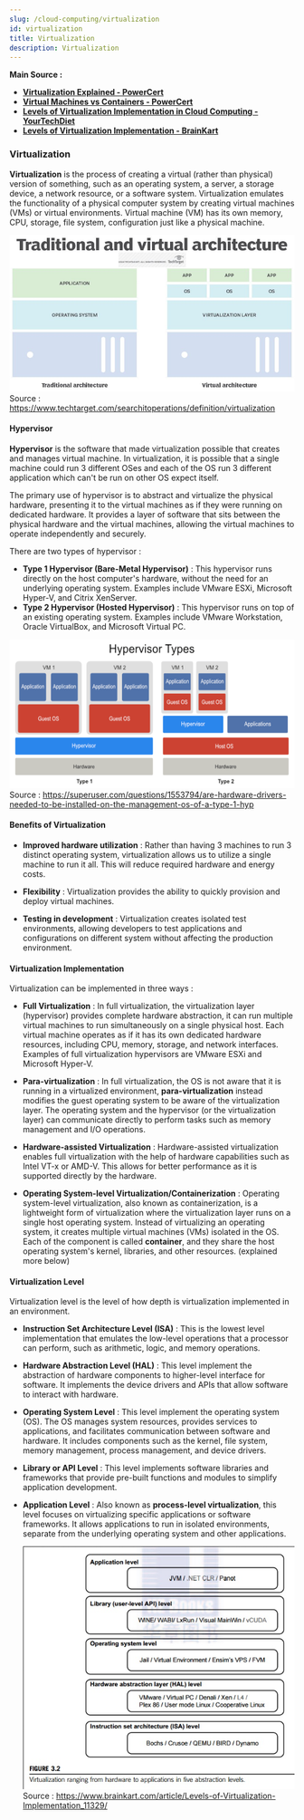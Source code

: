 ```yaml
---
slug: /cloud-computing/virtualization
id: virtualization
title: Virtualization
description: Virtualization
---
```


**Main Source :**

- **[Virtualization Explained - PowerCert](https://youtu.be/UBVVq-xz5i0?si=kHYnrYGPjpTsiqYv)**
- **[Virtual Machines vs Containers - PowerCert](https://youtu.be/eyNBf1sqdBQ?si=j4eCUEMDn42GwEpQ)**
- **[Levels of Virtualization Implementation in Cloud Computing - YourTechDiet](https://yourtechdiet.com/blogs/levels-of-virtualization-implementation-in-cloud-computing/)**
- **[Levels of Virtualization Implementation - BrainKart](https://www.brainkart.com/article/Levels-of-Virtualization-Implementation_11329/)**

### Virtualization

**Virtualization** is the process of creating a virtual (rather than physical) version of something, such as an operating system, a server, a storage device, a network resource, or a software system. Virtualization emulates the functionality of a physical computer system by creating virtual machines (VMs) or virtual environments. Virtual machine (VM) has its own memory, CPU, storage, file system, configuration just like a physical machine.

![Virtualization architecture](./virtualization-architecture.png)  
Source : https://www.techtarget.com/searchitoperations/definition/virtualization

#### Hypervisor

**Hypervisor** is the software that made virtualization possible that creates and manages virtual machine. In virtualization, it is possible that a single machine could run 3 different OSes and each of the OS run 3 different application which can't be run on other OS expect itself.

The primary use of hypervisor is to abstract and virtualize the physical hardware, presenting it to the virtual machines as if they were running on dedicated hardware. It provides a layer of software that sits between the physical hardware and the virtual machines, allowing the virtual machines to operate independently and securely.

There are two types of hypervisor :

- **Type 1 Hypervisor (Bare-Metal Hypervisor)** : This hypervisor runs directly on the host computer's hardware, without the need for an underlying operating system. Examples include VMware ESXi, Microsoft Hyper-V, and Citrix XenServer.
- **Type 2 Hypervisor (Hosted Hypervisor)** : This hypervisor runs on top of an existing operating system. Examples include VMware Workstation, Oracle VirtualBox, and Microsoft Virtual PC.

![Hypervisor type 1 and 2 comparison](./hypervisor.png)  
Source : https://superuser.com/questions/1553794/are-hardware-drivers-needed-to-be-installed-on-the-management-os-of-a-type-1-hyp

#### Benefits of Virtualization

- **Improved hardware utilization** : Rather than having 3 machines to run 3 distinct operating system, virtualization allows us to utilize a single machine to run it all. This will reduce required hardware and energy costs.

- **Flexibility** : Virtualization provides the ability to quickly provision and deploy virtual machines.

- **Testing in development** : Virtualization creates isolated test environments, allowing developers to test applications and configurations on different system without affecting the production environment.

#### Virtualization Implementation

Virtualization can be implemented in three ways :

- **Full Virtualization** : In full virtualization, the virtualization layer (hypervisor) provides complete hardware abstraction, it can run multiple virtual machines to run simultaneously on a single physical host. Each virtual machine operates as if it has its own dedicated hardware resources, including CPU, memory, storage, and network interfaces. Examples of full virtualization hypervisors are VMware ESXi and Microsoft Hyper-V.

- **Para-virtualization** : In full virtualization, the OS is not aware that it is running in a virtualized environment, **para-virtualization** instead modifies the guest operating system to be aware of the virtualization layer. The operating system and the hypervisor (or the virtualization layer) can communicate directly to perform tasks such as memory management and I/O operations.

- **Hardware-assisted Virtualization** : Hardware-assisted virtualization enables full virtualization with the help of hardware capabilities such as Intel VT-x or AMD-V. This allows for better performance as it is supported directly by the hardware.

- **Operating System-level Virtualization/Containerization** : Operating system-level virtualization, also known as containerization, is a lightweight form of virtualization where the virtualization layer runs on a single host operating system. Instead of virtualizing an operating system, it creates multiple virtual machines (VMs) isolated in the OS. Each of the component is called **container**, and they share the host operating system's kernel, libraries, and other resources. (explained more below)

#### Virtualization Level

Virtualization level is the level of how depth is virtualization implemented in an environment.

- **Instruction Set Architecture Level (ISA)** : This is the lowest level implementation that emulates the low-level operations that a processor can perform, such as arithmetic, logic, and memory operations.

- **Hardware Abstraction Level (HAL)** : This level implement the abstraction of hardware components to higher-level interface for software. It implements the device drivers and APIs that allow software to interact with hardware.

- **Operating System Level** : This level implement the operating system (OS). The OS manages system resources, provides services to applications, and facilitates communication between software and hardware. It includes components such as the kernel, file system, memory management, process management, and device drivers.

- **Library or API Level** : This level implements software libraries and frameworks that provide pre-built functions and modules to simplify application development.

- **Application Level** : Also known as **process-level virtualization**, this level focuses on virtualizing specific applications or software frameworks. It allows applications to run in isolated environments, separate from the underlying operating system and other applications.

  ![Virtualization level with their example](./virtualization-level.png)  
   Source : https://www.brainkart.com/article/Levels-of-Virtualization-Implementation_11329/
